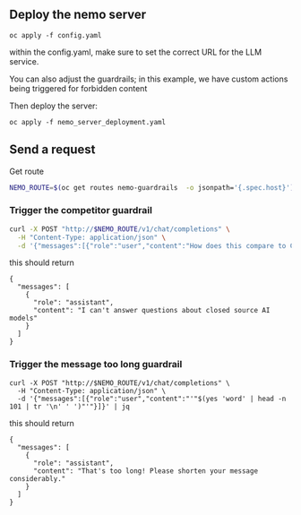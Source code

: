 ## Deploy the nemo server

```
oc apply -f config.yaml
```

within the config.yaml, make sure to set the correct URL for the LLM service.

You can also adjust the guardrails; in this example, we have custom actions being triggered for forbidden content

Then deploy the server:

```
oc apply -f nemo_server_deployment.yaml
```

## Send a request

Get route

```bash
NEMO_ROUTE=$(oc get routes nemo-guardrails  -o jsonpath='{.spec.host}')
```

### Trigger the competitor guardrail

```bash
curl -X POST "http://$NEMO_ROUTE/v1/chat/completions" \
  -H "Content-Type: application/json" \
  -d '{"messages":[{"role":"user","content":"How does this compare to ChatGPT?"}]}' | jq
```

this should return

```
{
  "messages": [
    {
      "role": "assistant",
      "content": "I can't answer questions about closed source AI models"
    }
  ]
}
```

### Trigger the message too long guardrail

```
curl -X POST "http://$NEMO_ROUTE/v1/chat/completions" \
  -H "Content-Type: application/json" \
  -d '{"messages":[{"role":"user","content":"'"$(yes 'word' | head -n 101 | tr '\n' ' ')"'"}]}' | jq
```

this should return

```
{
  "messages": [
    {
      "role": "assistant",
      "content": "That's too long! Please shorten your message considerably."
    }
  ]
}
```
